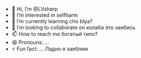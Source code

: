 - 👋 Hi, I’m @LVsharp
- 👀 I’m interested in selfharm
- 🌱 I’m currently learning cho blya? 
- 💞️ I’m looking to collaborate on колаба это заебись
- 📫 How to reach me богатый типо? 
- 😄 Pronouns: ...
- ⚡ Fun fact: ... Ладно я заеблям 

<!---
LVsharp/LVsharp is a ✨ special ✨ repository because its `README.md` (this file) appears on your GitHub profile.
You can click the Preview link to take a look at your changes.
--->
